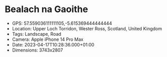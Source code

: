 # Bealach na Gaoithe

- GPS: 57.559036111111105,-5.615369444444444
- Location: Upper Loch Torridon, Wester Ross, Scotland, United Kingdom
- Tags: Landscape, Road
- Camera: Apple iPhone 14 Pro Max
- Date: 2023-04-17T10:28:36.000+01:00
- Dimensions: 3743x2807
